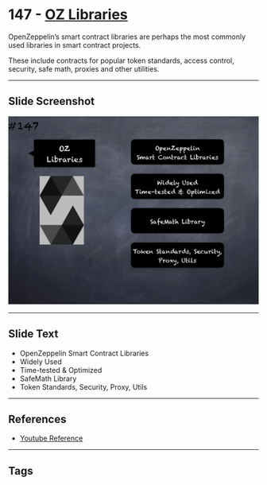 # 147 - [OZ Libraries](OZ%20Libraries.md)
OpenZeppelin’s smart contract libraries are perhaps the most commonly used libraries in smart contract projects. 

These include contracts for popular token standards, access control, security, safe math, proxies and other utilities.

___
## Slide Screenshot
![147.png](../images/solidity201/147.png)
___
## Slide Text
- OpenZeppelin Smart Contract Libraries
- Widely Used
- Time-tested & Optimized
- SafeMath Library
- Token Standards, Security, Proxy, Utils
___
## References
- [Youtube Reference](https://youtu.be/C0zBhTgppLQ?t=877)
___
## Tags